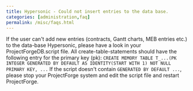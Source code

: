 ```yaml
---
title: Hypersonic - Could not insert entries to the data base.
categories: [administration,faq]
permalink: /misc/faqs.html
---
```


If the user can't add new entries (contracts, Gantt charts, MEB entries etc.) to the data-base Hypersonic, please have a look in your ProjectForgeDB.script file. All create-table-statements should have the following entry for the primary key (pk): 
`CREATE MEMORY TABLE T_...(PK INTEGER GENERATED BY DEFAULT AS IDENTITY(START WITH 1) NOT NULL PRIMARY KEY, ...` 
If the script doesn't contain `GENERATED BY DEFAULT ...`, please stop your ProjectForge system and edit the script file and restart ProjectForge.
